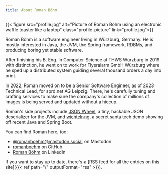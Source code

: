 ```yaml
---
title: About Roman Böhm
---
```


{{< figure src="profile.jpg" alt="Picture of Roman Böhm using an electronic waffle toaster like a laptop" class="profile-picture" link="profile.jpg">}}

Roman Böhm is a software engineer living in Würzburg, Germany. He is mostly interested in Java, the JVM, the Spring framework, RDBMs, and producing boring yet stable software.

After finishing his B. Eng. in Computer Science at THWS Würzburg in 2019 with distinction, he went on to work for Flyeralarm GmbH Würzburg where he sped up a distributed system guiding several thousand orders a day into print.

In 2022, Roman moved on to be a Senior Software Engineer, as of 2023 Technical Lead, for sprd.net AG Leipzig. There, he's carefully tuning and crafting services to make sure the company's collection of millions of images is being served and updated without a hiccup.

Roman's side projects include [JSON Wheel](https://github.com/romanboehm/jsonwheel), a tiny, hackable JSON deserializer for the JVM, and [wichtelnng](https://github.com/romanboehm/wichtelnng), a secret santa tech demo showing off recent Java and Spring Boot.

You can find Roman here, too:

- [@romanboehm@mastodon.social](https://mastodon.social/@romanboehm) on Mastodon
- [romanboehm](https://github.com/romanboehm) on GitHub
- [Roman Böhm](https://www.linkedin.com/in/🖥%EF%B8%8F-roman-böhm-837946175/) on LinkedIn

If you want to stay up to date, there's a [RSS feed for all the entries on this site]({{< ref path="/" outputFormat="rss" >}}).
